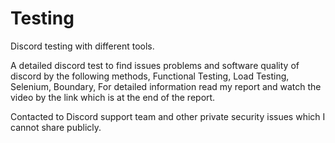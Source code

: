 # Testing
Discord testing with different tools.

A detailed discord test to find issues problems and software quality of discord by the following methods, Functional Testing, Load Testing, Selenium, Boundary, For detailed information read my report and watch the video by the link which is at the end of the report.

Contacted to Discord support team and other private security issues which I cannot share publicly.
